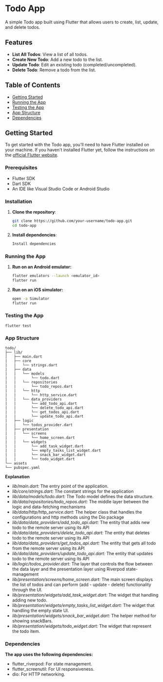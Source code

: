 # Todo App

A simple Todo app built using Flutter that allows users to create, list, update, and delete todos.

## Features

- **List All Todos**: View a list of all todos.
- **Create New Todo**: Add a new todo to the list.
- **Update Todo**: Edit an existing todo (completed/uncompleted).
- **Delete Todo**: Remove a todo from the list.

## Table of Contents

- [Getting Started](#getting-started)
- [Running the App](#running-the-app)
- [Testing the App](#testing-the-app)
- [App Structure](#app-structure)
- [Dependencies](#dependencies)

## Getting Started

To get started with the Todo app, you'll need to have Flutter installed on your machine. If you haven't installed Flutter yet, follow the instructions on the [official Flutter website](https://flutter.dev/docs/get-started/install).

### Prerequisites

- Flutter SDK
- Dart SDK
- An IDE like Visual Studio Code or Android Studio

### Installation

1. **Clone the repository**:
   ```sh
   git clone https://github.com/your-username/todo-app.git
   cd todo-app
2. **Install dependencies**:
    ```sh
   Install dependencies
    
### Running the App
1. **Run on an Android emulator:**
   ```sh
   flutter emulators --launch <emulator_id>
   flutter run
2. **Run on an iOS simulator:**
   ```sh
   open -a Simulator
   flutter run

### Testing the App
    flutter test

### App Structure
    todo/
    ├── lib/
    │   ├── main.dart
    |   ├── core
    |   |   └── strings.dart
    |   ├── data
    |   |   └── models
    |   |       └── todo.dart
    |   |   └── repositories
    |   |       └── todo_repos.dart
    |   |   └── http
    |   |       └── http_service.dart
    |   |   └── data_providers
    |   |       └── add_todo_api.dart
    |   |       └── delete_todo_api.dart
    |   |       └── get_todos_api.dart
    |   |       └── update_todo_api.dart
    |   ├── logic
    |   |   └── todos_provider.dart
    │   ├── presentation
    |   |   └── screens
    |   |       └── home_screen.dart
    |   |   └── widgets
    |   |       └── add_task_widget.dart
    |   |       └── empty_tasks_list_widget.dart
    |   |       └── snack_bar_widget.dart
    |   |       └── todo_widget.dart
    └── assets
    └── pubspec.yaml
    
**Explanation**
  - *lib/main.dart:* The entry point of the application.
  - *lib/core/strings.dart:* The constant strings for the application
  - *lib/data/models/todo.dart:* The Todo model defines the data structure.
  - *lib/data/repositories/todo_repos.dart:* The middle layer between the logic and data-fetching mechanisms
  - *lib/data/http/http_service.dart:* The helper class that handles the configurations and http methods using the Dio package
  - *lib/data/data_providers/add_todo_api.dart:* The entity that adds new todo to the remote server using its API
  - *lib/data/data_providers/delete_todo_api.dart:* The entity that deletes todo to the remote server using its API
  - *lib/data/data_providers/get_todos_api.dart:* The entity that gets all todo from the remote server using its API
  - *lib/data/data_providers/update_todo_api.dart:* The entity that updates todo to the remote server using its API
  - *lib/logic/todos_provider.dart:* The layer that controls the flow between the data layer and the presentation layer using Riverpod state-management
  - *lib/presentation/screens/home_screen.dart:* The main screen displays the list of todos and can perform (add - update - delete) functionality through the UI.
  - *lib/presentation/widgets/add_task_widget.dart:* The widget that handling adding new todo.
  - *lib/presentation/widgets/empty_tasks_list_widget.dart:* The widget that handling the empty state UI.
  - *lib/presentation/widgets/snack_bar_widget.dart:* The helper method for showing snackBars.
  - *lib/presentation/widgets/todo_widget.dart:* The widget that represent the todo item.


### Dependencies
**The app uses the following dependencies:**
  - flutter_riverpod: For state management.
  - flutter_screenutil: For UI responsiveness.
  - dio: For HTTP networking.
